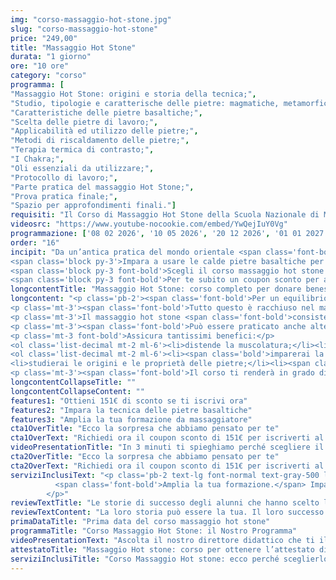 ```yaml
---
img: "corso-massaggio-hot-stone.jpg"
slug: "corso-massaggio-hot-stone"
price: "249,00"
title: "Massaggio Hot Stone"
durata: "1 giorno"
ore: "10 ore"
category: "corso"
programma: [
"Massaggio Hot Stone: origini e storia della tecnica;",
"Studio, tipologie e caratterische delle pietre: magmatiche, metamorfiche e sedimentarie;",
"Caratteristiche delle pietre basaltiche;",
"Scelta delle pietre di lavoro;",
"Applicabilità ed utilizzo delle pietre;",
"Metodi di riscaldamento delle pietre;",
"Terapia termica di contrasto;",
"I Chakra;",
"Oli essenziali da utilizzare;",
"Protocollo di lavoro;",
"Parte pratica del massaggio Hot Stone;",
"Prova pratica finale;",
"Spazio per approfondimenti finali."] 
requisiti: "Il Corso di Massaggio Hot Stone della Scuola Nazionale di Massaggio Tao® è aperto e rivolto a chiunque e non necessita di un'esperienza di base precedente."
videosrc: "https://www.youtube-nocookie.com/embed/YwQejIuY0Vg"
programmazione: ['08 02 2026', '10 05 2026', '20 12 2026', '01 01 2027']
order: "16"
incipit: "Da un’antica pratica del mondo orientale <span class='font-bold'>il massaggio hot stone è tra i più richiesti</span> per gli incredibili effetti rilassanti e drenanti.</span>
<span class='block py-3'>Impara a usare le calde pietre basaltiche per donare benessere ai tuoi clienti.</span>
<span class='block py-3 font-bold'>Scegli il corso massaggio hot stone per apprendere una delle tecniche di manipolazione più affascinanti.</span>
<span class='block py-3 font-bold'>Per te subito un coupon sconto per accedere alla migliore formazione.</span>"
longcontentTitle: "Massaggio Hot Stone: corso completo per donare benessere, energia e armonia ai tuoi clienti"            
longcontent: "<p class='pb-2'><span class='font-bold'>Per un equilibrio fisico e psicologico.</span> Per donare effetti antidolorifici, rilassanti e drenanti. <span class='font-bold'>Per sfruttare la forza del calore per la cura e il recupero della salute.</span></p> 
<p class='mt-3'><span class='font-bold'>Tutto questo è racchiuso nel massaggio Hot Stone</span>, una tecnica che deriva dalla tradizione sciamanica degli indiani dell’Arizona, che usavano le pietre riscaldate per curare e armonizzare il corpo e la mente.</p>
<p class='mt-3'>Il massaggio hot stone <span class='font-bold'>consiste nell’applicare sul corpo pietre basaltiche di origine vulcanica, che rilasciano il loro calore in profondità</span> e nell’utilizzare le pietre stesse per eseguire delle manovre di massaggio, spesso con l’ausilio di oli aromatici.<span class='font-bold'>Le pietre si muovono su tutto il corpo</span>, seguendo le vie energetiche, <span class='font-bold'>come ci insegna l’approccio Chakra Balancing.</span></p>
<p class='mt-3'><span class='font-bold'>Può essere praticato anche alternando pietre calde e fredde</span> per stimolare il sistema linfatico e i processi di purificazione del corpo grazie alla legge idrotermoterapica.</p>
<p class='mt-3 font-bold'>Assicura tantissimi benefici:</p>
<ol class='list-decimal mt-2 ml-6'><li>distende la muscolatura;</li><li>allevia la tensione della colonna vertebrale;</li><li>decongestiona i depositi linfatici;</li><li>migliora la circolazione e la ritenzione idrica;</li><li>procura una sensazione di benessere e relax.</li></ol><p class='mt-2'><span class='font-bold'>Nel corso di massaggio hot stone:</p>
<ol class='list-decimal mt-2 ml-6'><li><span class='bold'>imparerai la teoria e la pratica del massaggio hot stone;</span></li>
<li>studierai le origini e le proprietà delle pietre;</li><li><span class='font-bold'>approfondirai le tecniche di applicazione</span> e di massaggio con le pietre, sia calde che fredde.</li></ol>
<p class='mt-3'><span class='font-bold'>Il corso ti renderà in grado di praticare un massaggio hot stone efficace e sicuro</span>, ottenendo un’azione terapeutica e armonizzante su tutto il corpo.</p>"
longcontentCollapseTitle: ""
longcontentCollapseContent: ""
features1: "Ottieni 151€ di sconto se ti iscrivi ora"
features2: "Impara la tecnica delle pietre basaltiche"
features3: "Amplia la tua formazione da massaggiatore"  
cta1OverTitle: "Ecco la sorpresa che abbiamo pensato per te"
cta1OverText: "Richiedi ora il coupon sconto di 151€ per iscriverti al corso massaggio hot stone"
videoPresentationTitle: "In 3 minuti ti spieghiamo perché scegliere il corso di massaggio hot stone"
cta2OverTitle: "Ecco la sorpresa che abbiamo pensato per te"
cta2OverText: "Richiedi ora il coupon sconto di 151€ per iscriverti al corso di massaggio hot stone"
serviziInclusiText: "<p class='pb-2 text-lg font-normal text-gray-500 lg:text-xl sm:px-16 lg:px-48 text-justify'>
          <span class='font-bold'>Amplia la tua formazione.</span> Impara una tecnica di massaggio molto richiesta nei centri benessere e nelle spa. <span class='font-bold'>Apriti a nuove opportunità di carriera</span>. Cosa aspetti? <span class='font-bold'>Iscriviti ora al nostro corso di massaggio hot stone.</span>  
        </p>"
reviewTextTitle: "Le storie di successo degli alunni che hanno scelto la nostra scuola di massaggio"        
reviewTextContent: "La loro storia può essere la tua. Il loro successo puoi ottenerlo anche tu.<span class='block py-2'>Cosa aspetti? Scegli anche tu di essere finalmente felice del lavoro che scegli.</span>" 
primaDataTitle: "Prima data del corso massaggio hot stone"
programmaTitle: "Corso Massaggio Hot Stone: il Nostro Programma" 
videoPresentationText: "Ascolta il nostro direttore didattico che ti illustra i vantaggi di scegliere il corso massaggio hot stone."
attestatoTitle: "Massaggio Hot stone: corso per ottenere l’attestato di specializzazione"
serviziInclusiTitle: "Corso Massaggio Hot stone: ecco perché sceglierlo"
---
```

